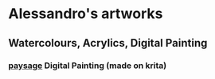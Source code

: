 # Alessandro's artworks  
## Watercolours, Acrylics, Digital Painting
### [paysage](20211208_145557.jpg) Digital Painting (made on krita) 
